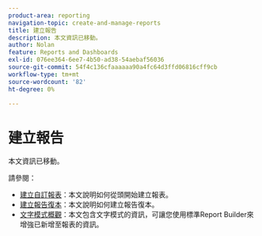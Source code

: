 ```yaml
---
product-area: reporting
navigation-topic: create-and-manage-reports
title: 建立報告
description: 本文資訊已移動。
author: Nolan
feature: Reports and Dashboards
exl-id: 076ee364-6ee7-4b50-ad38-54aebaf56036
source-git-commit: 54f4c136cfaaaaaa90a4fc64d3ffd06816cff9cb
workflow-type: tm+mt
source-wordcount: '82'
ht-degree: 0%

---
```


# 建立報告

本文資訊已移動。

請參閱：

* [建立自訂報表](../../../reports-and-dashboards/reports/creating-and-managing-reports/create-custom-report.md)：本文說明如何從頭開始建立報表。
* [建立報告復本](../../../reports-and-dashboards/reports/creating-and-managing-reports/create-copy-report.md)：本文說明如何建立報告復本。
* [文字模式概觀](../../../reports-and-dashboards/reports/text-mode/understand-text-mode.md)：本文包含文字模式的資訊，可讓您使用標準Report Builder來增強已新增至報表的資訊。
